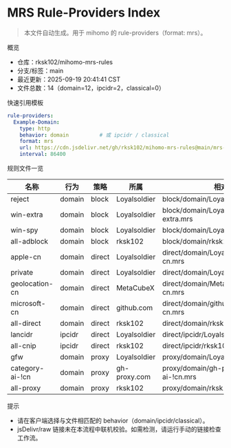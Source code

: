 # MRS Rule-Providers Index

> 本文件自动生成。用于 mihomo 的 rule-providers（format: mrs）。

概览

- 仓库：rksk102/mihomo-mrs-rules
- 分支/标签：main
- 最近更新：2025-09-19 20:41:41 CST
- 文件总数：14（domain=12，ipcidr=2，classical=0）

快速引用模板

```yaml
rule-providers:
  Example-Domain:
    type: http
    behavior: domain          # 或 ipcidr / classical
    format: mrs
    url: https://cdn.jsdelivr.net/gh/rksk102/mihomo-mrs-rules@main/mrs-rules/example/example.mrs
    interval: 86400
```

规则文件一览

| 名称 | 行为 | 策略 | 所属 | 相对路径 | jsDelivr | raw |
| --- | --- | --- | --- | --- | --- | --- |
| reject | domain | block | Loyalsoldier | block/domain/Loyalsoldier/reject.mrs | [jsDelivr](https://cdn.jsdelivr.net/gh/rksk102/mihomo-mrs-rules@main/mrs-rules/block/domain/Loyalsoldier/reject.mrs) | [raw](https://raw.githubusercontent.com/Loyalsoldier/mihomo-mrs-rules/main/mrs-rules/block/domain/Loyalsoldier/reject.mrs) |
| win-extra | domain | block | Loyalsoldier | block/domain/Loyalsoldier/win-extra.mrs | [jsDelivr](https://cdn.jsdelivr.net/gh/rksk102/mihomo-mrs-rules@main/mrs-rules/block/domain/Loyalsoldier/win-extra.mrs) | [raw](https://raw.githubusercontent.com/Loyalsoldier/mihomo-mrs-rules/main/mrs-rules/block/domain/Loyalsoldier/win-extra.mrs) |
| win-spy | domain | block | Loyalsoldier | block/domain/Loyalsoldier/win-spy.mrs | [jsDelivr](https://cdn.jsdelivr.net/gh/rksk102/mihomo-mrs-rules@main/mrs-rules/block/domain/Loyalsoldier/win-spy.mrs) | [raw](https://raw.githubusercontent.com/Loyalsoldier/mihomo-mrs-rules/main/mrs-rules/block/domain/Loyalsoldier/win-spy.mrs) |
| all-adblock | domain | block | rksk102 | block/domain/rksk102/all-adblock.mrs | [jsDelivr](https://cdn.jsdelivr.net/gh/rksk102/mihomo-mrs-rules@main/mrs-rules/block/domain/rksk102/all-adblock.mrs) | [raw](https://raw.githubusercontent.com/rksk102/mihomo-mrs-rules/main/mrs-rules/block/domain/rksk102/all-adblock.mrs) |
| apple-cn | domain | direct | Loyalsoldier | direct/domain/Loyalsoldier/apple-cn.mrs | [jsDelivr](https://cdn.jsdelivr.net/gh/rksk102/mihomo-mrs-rules@main/mrs-rules/direct/domain/Loyalsoldier/apple-cn.mrs) | [raw](https://raw.githubusercontent.com/Loyalsoldier/mihomo-mrs-rules/main/mrs-rules/direct/domain/Loyalsoldier/apple-cn.mrs) |
| private | domain | direct | Loyalsoldier | direct/domain/Loyalsoldier/private.mrs | [jsDelivr](https://cdn.jsdelivr.net/gh/rksk102/mihomo-mrs-rules@main/mrs-rules/direct/domain/Loyalsoldier/private.mrs) | [raw](https://raw.githubusercontent.com/Loyalsoldier/mihomo-mrs-rules/main/mrs-rules/direct/domain/Loyalsoldier/private.mrs) |
| geolocation-cn | domain | direct | MetaCubeX | direct/domain/MetaCubeX/geolocation-cn.mrs | [jsDelivr](https://cdn.jsdelivr.net/gh/rksk102/mihomo-mrs-rules@main/mrs-rules/direct/domain/MetaCubeX/geolocation-cn.mrs) | [raw](https://raw.githubusercontent.com/MetaCubeX/mihomo-mrs-rules/main/mrs-rules/direct/domain/MetaCubeX/geolocation-cn.mrs) |
| microsoft-cn | domain | direct | github.com | direct/domain/github.com/microsoft-cn.mrs | [jsDelivr](https://cdn.jsdelivr.net/gh/rksk102/mihomo-mrs-rules@main/mrs-rules/direct/domain/github.com/microsoft-cn.mrs) | [raw](https://raw.githubusercontent.com/github.com/mihomo-mrs-rules/main/mrs-rules/direct/domain/github.com/microsoft-cn.mrs) |
| all-direct | domain | direct | rksk102 | direct/domain/rksk102/all-direct.mrs | [jsDelivr](https://cdn.jsdelivr.net/gh/rksk102/mihomo-mrs-rules@main/mrs-rules/direct/domain/rksk102/all-direct.mrs) | [raw](https://raw.githubusercontent.com/rksk102/mihomo-mrs-rules/main/mrs-rules/direct/domain/rksk102/all-direct.mrs) |
| lancidr | ipcidr | direct | Loyalsoldier | direct/ipcidr/Loyalsoldier/lancidr.mrs | [jsDelivr](https://cdn.jsdelivr.net/gh/rksk102/mihomo-mrs-rules@main/mrs-rules/direct/ipcidr/Loyalsoldier/lancidr.mrs) | [raw](https://raw.githubusercontent.com/Loyalsoldier/mihomo-mrs-rules/main/mrs-rules/direct/ipcidr/Loyalsoldier/lancidr.mrs) |
| all-cnip | ipcidr | direct | rksk102 | direct/ipcidr/rksk102/all-cnip.mrs | [jsDelivr](https://cdn.jsdelivr.net/gh/rksk102/mihomo-mrs-rules@main/mrs-rules/direct/ipcidr/rksk102/all-cnip.mrs) | [raw](https://raw.githubusercontent.com/rksk102/mihomo-mrs-rules/main/mrs-rules/direct/ipcidr/rksk102/all-cnip.mrs) |
| gfw | domain | proxy | Loyalsoldier | proxy/domain/Loyalsoldier/gfw.mrs | [jsDelivr](https://cdn.jsdelivr.net/gh/rksk102/mihomo-mrs-rules@main/mrs-rules/proxy/domain/Loyalsoldier/gfw.mrs) | [raw](https://raw.githubusercontent.com/Loyalsoldier/mihomo-mrs-rules/main/mrs-rules/proxy/domain/Loyalsoldier/gfw.mrs) |
| category-ai-!cn | domain | proxy | gh-proxy.com | proxy/domain/gh-proxy.com/category-ai-!cn.mrs | [jsDelivr](https://cdn.jsdelivr.net/gh/rksk102/mihomo-mrs-rules@main/mrs-rules/proxy/domain/gh-proxy.com/category-ai-!cn.mrs) | [raw](https://raw.githubusercontent.com/gh-proxy.com/mihomo-mrs-rules/main/mrs-rules/proxy/domain/gh-proxy.com/category-ai-!cn.mrs) |
| all-proxy | domain | proxy | rksk102 | proxy/domain/rksk102/all-proxy.mrs | [jsDelivr](https://cdn.jsdelivr.net/gh/rksk102/mihomo-mrs-rules@main/mrs-rules/proxy/domain/rksk102/all-proxy.mrs) | [raw](https://raw.githubusercontent.com/rksk102/mihomo-mrs-rules/main/mrs-rules/proxy/domain/rksk102/all-proxy.mrs) |

提示

- 请在客户端选择与文件相匹配的 behavior（domain/ipcidr/classical）。
- jsDelivr/raw 链接未在本流程中联机校验。如需检测，请运行手动的链接检查工作流。

